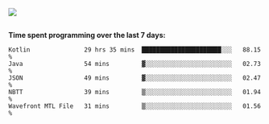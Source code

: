 [![](https://img.shields.io/badge/discord-jonatsp%234844-7289DA?logo=discord)](https://discord.com/users/239510668687048717)

##
**Time spent programming over the last 7 days:**
<!--START_SECTION:waka-->
```text
Kotlin               29 hrs 35 mins  ██████████████████████░░░   88.15 % 
Java                 54 mins         ▓░░░░░░░░░░░░░░░░░░░░░░░░   02.73 % 
JSON                 49 mins         ▓░░░░░░░░░░░░░░░░░░░░░░░░   02.47 % 
NBTT                 39 mins         ▒░░░░░░░░░░░░░░░░░░░░░░░░   01.94 % 
Wavefront MTL File   31 mins         ▒░░░░░░░░░░░░░░░░░░░░░░░░   01.56 % 
```
<!--END_SECTION:waka-->
##
